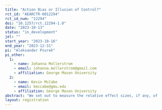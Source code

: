 ```yaml
---
title: "Action Bias or Illusion of Control?"
rct_id: "AEARCTR-0012294"
rct_id_num: "12294"
doi: "10.1257/rct.12294-1.0"
date: "2023-10-13"
status: "in_development"
jel: ""
start_year: "2023-10-16"
end_year: "2023-12-31"
pi: "Aleksander Psurek"
pi_other:
  1:
    - name: Johanna Mollerstrom
    - email: johanna.mollerstrom@gmail.com
    - affiliation: George Mason University
  2:
    - name: Kevin McCabe
    - email: kmccabe@gmu.edu
    - affiliation: George Mason University
abstract: "We set out to measure the relative effect sizes, if any, of the illusion of control and actions bias in simple games. To this end, we employ a stochastic game in which both illusion of control and action bias could play a role and a very similar deterministic game, which should only be affected by action bias. In both cases, subjects can either buy, or sell, the right to be a more active (though not a more influential, or controlling), participant in their assigned game. We measure subjects willingness to pay, or willingness to accept payment, for this right through third price clock auctions and can thereby compare the prevalence, and strength, of illusion of control and action bias."
layout: registration
---
```


